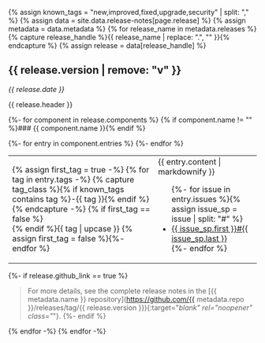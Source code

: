 {% assign known_tags = "new,improved,fixed,upgrade,security" | split: "," %}
{% assign data = site.data.release-notes[page.release] %}
{% assign metadata = data.metadata %}
{% for release_name in metadata.releases %}
{% capture release_handle %}{{ release_name | replace: ".", "" }}{% endcapture %}
{% assign release = data[release_handle] %}
## {{ release.version | remove: "v" }}

<em class="release-date">{{ release.date }}</em>

{{ release.header }}

{%- for component in release.components %}
{% if component.name != "" %}### {{ component.name }}{% endif %}

<table class="release-notes"><tbody>
{%- for entry in component.entries %}
  <tr>
    <td>
      {% assign first_tag = true -%}
      {% for tag in entry.tags -%}
        {% capture tag_class %}{% if known_tags contains tag %}-{{ tag }}{% endif %}{% endcapture -%}
        {% if first_tag == false %}<br />{% endif %}<span class="release-tag release-tag{{ tag_class }}">{{ tag | upcase }}</span>
      {% assign first_tag = false %}{%- endfor %}
    </td>
    <td>
      {{ entry.content | markdownify }}
      <ul class="fa-ul">
        {%- for issue in entry.issues %}{% assign issue_sp = issue | split: "#" %}
        <li>
          <span class="fa-li"><i class="fa-brands fa-github"></i></span><a href="https://github.com/{{ issue_sp.first }}/issues/{{ issue_sp.last }}" target="_blank" rel="noopener" class="_">{{ issue_sp.first }}#{{ issue_sp.last }}</a>
        </li>
        {%- endfor %}
      </ul>
    </td>
  </tr>
{%- endfor %}
</tbody></table>

{%- if release.github_link == true %}
> For more details, see the complete release notes in the [{{ metadata.name }} repository](https://github.com/{{ metadata.repo }}/releases/tag/{{ release.version }}){:target="_blank" rel="noopener" class="_"}.
{%- endif %}

{% endfor -%}
{% endfor -%}
